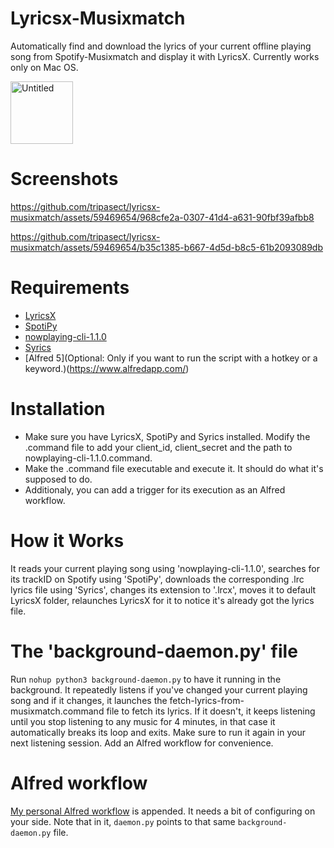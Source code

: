 # Lyricsx-Musixmatch
Automatically find and download the lyrics of your current offline playing song from Spotify-Musixmatch and display it with LyricsX. Currently works only on Mac OS.<br>
<div align="left">
  <img src="https://github.com/tripasect/lyricsx-musixmatch/assets/59469654/89e9df09-f745-4c89-9e07-eb78dee401ef" alt="Untitled" width="100px">
</div>

# Screenshots
https://github.com/tripasect/lyricsx-musixmatch/assets/59469654/968cfe2a-0307-41d4-a631-90fbf39afbb8


https://github.com/tripasect/lyricsx-musixmatch/assets/59469654/b35c1385-b667-4d5d-b8c5-61b2093089db


# Requirements
- [LyricsX](https://github.com/ddddxxx/LyricsX)
- [SpotiPy](https://github.com/spotipy-dev/spotipy)
- [nowplaying-cli-1.1.0](https://github.com/kirtan-shah/nowplaying-cli)
- [Syrics](https://github.com/akashrchandran/syrics)
- [Alfred 5](Optional: Only if you want to run the script with a hotkey or a keyword.)(https://www.alfredapp.com/)

# Installation
- Make sure you have LyricsX, SpotiPy and Syrics installed. Modify the .command file to add your client_id, client_secret and the path to nowplaying-cli-1.1.0.command.
- Make the .command file executable and execute it. It should do what it's supposed to do.
- Additionaly, you can add a trigger for its execution as an Alfred workflow.

# How it Works
It reads your current playing song using 'nowplaying-cli-1.1.0', searches for its trackID on Spotify using 'SpotiPy', downloads the corresponding .lrc lyrics file using 'Syrics', changes its extension to '.lrcx', moves it to default LyricsX folder, relaunches LyricsX for it to notice it's already got the lyrics file.

# The 'background-daemon.py' file
Run ```nohup python3 background-daemon.py``` to have it running in the background. It repeatedly listens if you've changed your current playing song and if it changes, it launches the fetch-lyrics-from-musixmatch.command file to fetch its lyrics. If it doesn't, it keeps listening until you stop listening to any music for 4 minutes, in that case it automatically breaks its loop and exits. Make sure to run it again in your next listening session. Add an Alfred workflow for convenience.

# Alfred workflow
[My personal Alfred workflow](https://github.com/tripasect/lyricsx-musixmatch/blob/main/LyricsX-Musixmatch%20Fetch%20Lyrics.alfredworkflow) is appended. It needs a bit of configuring on your side. Note that in it, ```daemon.py``` points to that same ```background-daemon.py``` file.
